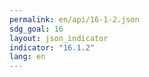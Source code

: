 ```yaml
---
permalink: en/api/16-1-2.json
sdg_goal: 16
layout: json_indicator
indicator: "16.1.2"
lang: en
---
```

